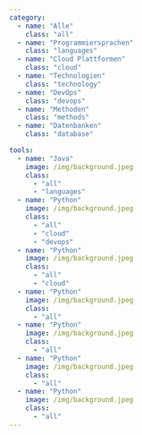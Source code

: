 ```yaml
---
category:
  - name: "Alle"
    class: "all"
  - name: "Programmiersprachen"
    class: "languages"
  - name: "Cloud Plattformen"
    class: "cloud"
  - name: "Technologien"
    class: "technology"
  - name: "DevOps"
    class: "devops"
  - name: "Methoden"
    class: "methods"
  - name: "Datenbanken"
    class: "database"

tools:
  - name: "Java"
    image: /img/background.jpeg
    class: 
      - "all"
      - "languages"
  - name: "Python"
    image: /img/background.jpeg
    class: 
      - "all"
      - "cloud"
      - "devops"
  - name: "Python"
    image: /img/background.jpeg
    class: 
      - "all"
      - "cloud"
  - name: "Python"
    image: /img/background.jpeg
    class: 
      - "all"
  - name: "Python"
    image: /img/background.jpeg
    class: 
      - "all"
  - name: "Python"
    image: /img/background.jpeg
    class: 
      - "all"
  - name: "Python"
    image: /img/background.jpeg
    class: 
      - "all"
---
```

